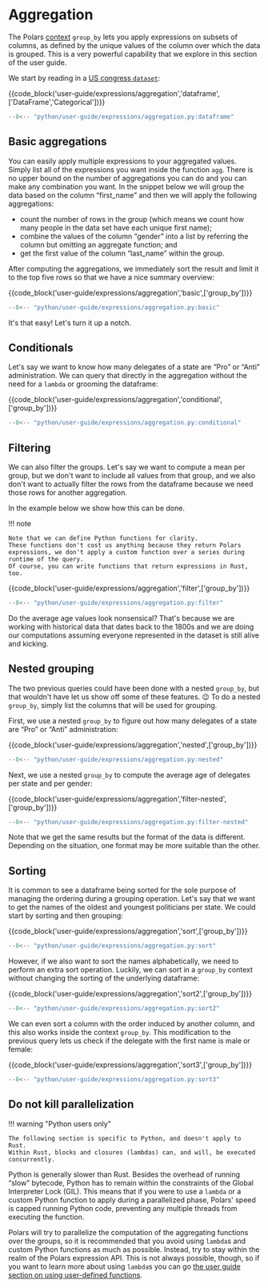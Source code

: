 # Aggregation

The Polars [context](../concepts/expressions-and-contexts.md#contexts) `group_by` lets you apply expressions on subsets of columns, as defined by the unique values of the column over which the data is grouped.
This is a very powerful capability that we explore in this section of the user guide.

We start by reading in a [US congress `dataset`](https://github.com/unitedstates/congress-legislators):

{{code_block('user-guide/expressions/aggregation','dataframe',['DataFrame','Categorical'])}}

```python exec="on" result="text" session="user-guide/expressions"
--8<-- "python/user-guide/expressions/aggregation.py:dataframe"
```

## Basic aggregations

You can easily apply multiple expressions to your aggregated values.
Simply list all of the expressions you want inside the function `agg`.
There is no upper bound on the number of aggregations you can do and you can make any combination you want.
In the snippet below we will group the data based on the column “first_name” and then we will apply the following aggregations:

- count the number of rows in the group (which means we count how many people in the data set have each unique first name);
- combine the values of the column “gender” into a list by referring the column but omitting an aggregate function; and
- get the first value of the column “last_name” within the group.

After computing the aggregations, we immediately sort the result and limit it to the top five rows so that we have a nice summary overview:

{{code_block('user-guide/expressions/aggregation','basic',['group_by'])}}

```python exec="on" result="text" session="user-guide/expressions"
--8<-- "python/user-guide/expressions/aggregation.py:basic"
```

It's that easy!
Let's turn it up a notch.

## Conditionals

Let's say we want to know how many delegates of a state are “Pro” or “Anti” administration.
We can query that directly in the aggregation without the need for a `lambda` or grooming the dataframe:

{{code_block('user-guide/expressions/aggregation','conditional',['group_by'])}}

```python exec="on" result="text" session="user-guide/expressions"
--8<-- "python/user-guide/expressions/aggregation.py:conditional"
```

## Filtering

We can also filter the groups.
Let's say we want to compute a mean per group, but we don't want to include all values from that group, and we also don't want to actually filter the rows from the dataframe because we need those rows for another aggregation.

In the example below we show how this can be done.

!!! note

    Note that we can define Python functions for clarity.
    These functions don't cost us anything because they return Polars expressions, we don't apply a custom function over a series during runtime of the query.
    Of course, you can write functions that return expressions in Rust, too.

{{code_block('user-guide/expressions/aggregation','filter',['group_by'])}}

```python exec="on" result="text" session="user-guide/expressions"
--8<-- "python/user-guide/expressions/aggregation.py:filter"
```

Do the average age values look nonsensical?
That's because we are working with historical data that dates back to the 1800s and we are doing our computations assuming everyone represented in the dataset is still alive and kicking.

## Nested grouping

The two previous queries could have been done with a nested `group_by`, but that wouldn't have let us show off some of these features. 😉
To do a nested `group_by`, simply list the columns that will be used for grouping.

First, we use a nested `group_by` to figure out how many delegates of a state are “Pro” or “Anti” administration:

{{code_block('user-guide/expressions/aggregation','nested',['group_by'])}}

```python exec="on" result="text" session="user-guide/expressions"
--8<-- "python/user-guide/expressions/aggregation.py:nested"
```

Next, we use a nested `group_by` to compute the average age of delegates per state and per gender:

{{code_block('user-guide/expressions/aggregation','filter-nested',['group_by'])}}

```python exec="on" result="text" session="user-guide/expressions"
--8<-- "python/user-guide/expressions/aggregation.py:filter-nested"
```

Note that we get the same results but the format of the data is different.
Depending on the situation, one format may be more suitable than the other.

## Sorting

It is common to see a dataframe being sorted for the sole purpose of managing the ordering during a grouping operation.
Let's say that we want to get the names of the oldest and youngest politicians per state.
We could start by sorting and then grouping:

{{code_block('user-guide/expressions/aggregation','sort',['group_by'])}}

```python exec="on" result="text" session="user-guide/expressions"
--8<-- "python/user-guide/expressions/aggregation.py:sort"
```

However, if we also want to sort the names alphabetically, we need to perform an extra sort operation.
Luckily, we can sort in a `group_by` context without changing the sorting of the underlying dataframe:

{{code_block('user-guide/expressions/aggregation','sort2',['group_by'])}}

```python exec="on" result="text" session="user-guide/expressions"
--8<-- "python/user-guide/expressions/aggregation.py:sort2"
```

We can even sort a column with the order induced by another column, and this also works inside the context `group_by`.
This modification to the previous query lets us check if the delegate with the first name is male or female:

{{code_block('user-guide/expressions/aggregation','sort3',['group_by'])}}

```python exec="on" result="text" session="user-guide/expressions"
--8<-- "python/user-guide/expressions/aggregation.py:sort3"
```

## Do not kill parallelization

!!! warning "Python users only"

    The following section is specific to Python, and doesn't apply to Rust.
    Within Rust, blocks and closures (lambdas) can, and will, be executed concurrently.

Python is generally slower than Rust.
Besides the overhead of running “slow” bytecode, Python has to remain within the constraints of the Global Interpreter Lock (GIL).
This means that if you were to use a `lambda` or a custom Python function to apply during a parallelized phase, Polars' speed is capped running Python code, preventing any multiple threads from executing the function.

Polars will try to parallelize the computation of the aggregating functions over the groups, so it is recommended that you avoid using `lambda`s and custom Python functions as much as possible.
Instead, try to stay within the realm of the Polars expression API.
This is not always possible, though, so if you want to learn more about using `lambda`s you can go [the user guide section on using user-defined functions](user-defined-python-functions.md).
